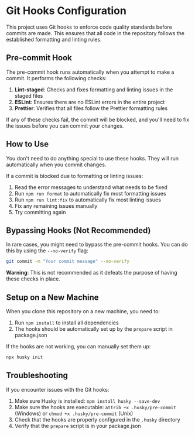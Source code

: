 # Git Hooks Configuration

This project uses Git hooks to enforce code quality standards before commits are made. This ensures that all code in the repository follows the established formatting and linting rules.

## Pre-commit Hook

The pre-commit hook runs automatically when you attempt to make a commit. It performs the following checks:

1. **Lint-staged**: Checks and fixes formatting and linting issues in the staged files
2. **ESLint**: Ensures there are no ESLint errors in the entire project
3. **Prettier**: Verifies that all files follow the Prettier formatting rules

If any of these checks fail, the commit will be blocked, and you'll need to fix the issues before you can commit your changes.

## How to Use

You don't need to do anything special to use these hooks. They will run automatically when you commit changes.

If a commit is blocked due to formatting or linting issues:

1. Read the error messages to understand what needs to be fixed
2. Run `npm run format` to automatically fix most formatting issues
3. Run `npm run lint:fix` to automatically fix most linting issues
4. Fix any remaining issues manually
5. Try committing again

## Bypassing Hooks (Not Recommended)

In rare cases, you might need to bypass the pre-commit hooks. You can do this by using the `--no-verify` flag:

```bash
git commit -m "Your commit message" --no-verify
```

**Warning**: This is not recommended as it defeats the purpose of having these checks in place.

## Setup on a New Machine

When you clone this repository on a new machine, you need to:

1. Run `npm install` to install all dependencies
2. The hooks should be automatically set up by the `prepare` script in package.json

If the hooks are not working, you can manually set them up:

```bash
npx husky init
```

## Troubleshooting

If you encounter issues with the Git hooks:

1. Make sure Husky is installed: `npm install husky --save-dev`
2. Make sure the hooks are executable: `attrib +x .husky/pre-commit` (Windows) or `chmod +x .husky/pre-commit` (Unix)
3. Check that the hooks are properly configured in the `.husky` directory
4. Verify that the `prepare` script is in your package.json